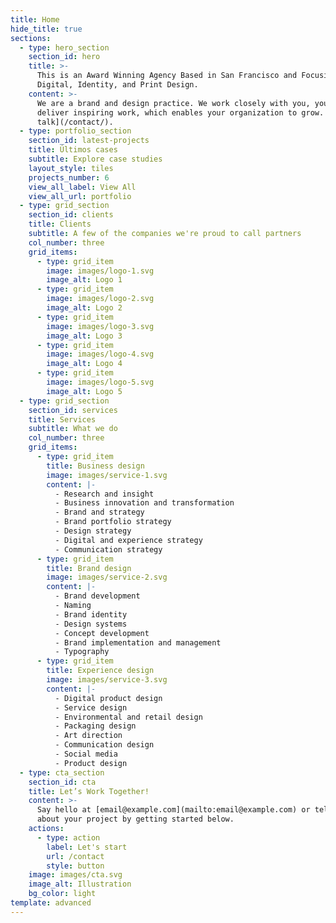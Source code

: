 ```yaml
---
title: Home
hide_title: true
sections:
  - type: hero_section
    section_id: hero
    title: >-
      This is an Award Winning Agency Based in San Francisco and Focusing on
      Digital, Identity, and Print Design.
    content: >-
      We are a brand and design practice. We work closely with you, your team to
      deliver inspiring work, which enables your organization to grow. [Let's
      talk](/contact/).
  - type: portfolio_section
    section_id: latest-projects
    title: Últimos cases
    subtitle: Explore case studies
    layout_style: tiles
    projects_number: 6
    view_all_label: View All
    view_all_url: portfolio
  - type: grid_section
    section_id: clients
    title: Clients
    subtitle: A few of the companies we're proud to call partners
    col_number: three
    grid_items:
      - type: grid_item
        image: images/logo-1.svg
        image_alt: Logo 1
      - type: grid_item
        image: images/logo-2.svg
        image_alt: Logo 2
      - type: grid_item
        image: images/logo-3.svg
        image_alt: Logo 3
      - type: grid_item
        image: images/logo-4.svg
        image_alt: Logo 4
      - type: grid_item
        image: images/logo-5.svg
        image_alt: Logo 5
  - type: grid_section
    section_id: services
    title: Services
    subtitle: What we do
    col_number: three
    grid_items:
      - type: grid_item
        title: Business design
        image: images/service-1.svg
        content: |-
          - Research and insight
          - Business innovation and transformation
          - Brand and strategy
          - Brand portfolio strategy
          - Design strategy
          - Digital and experience strategy
          - Communication strategy
      - type: grid_item
        title: Brand design
        image: images/service-2.svg
        content: |-
          - Brand development
          - Naming
          - Brand identity
          - Design systems
          - Concept development
          - Brand implementation and management
          - Typography
      - type: grid_item
        title: Experience design
        image: images/service-3.svg
        content: |-
          - Digital product design
          - Service design
          - Environmental and retail design
          - Packaging design
          - Art direction
          - Communication design
          - Social media
          - Product design
  - type: cta_section
    section_id: cta
    title: Let’s Work Together!
    content: >-
      Say hello at [email@example.com](mailto:email@example.com) or tell us more
      about your project by getting started below.
    actions:
      - type: action
        label: Let's start
        url: /contact
        style: button
    image: images/cta.svg
    image_alt: Illustration
    bg_color: light
template: advanced
---
```

